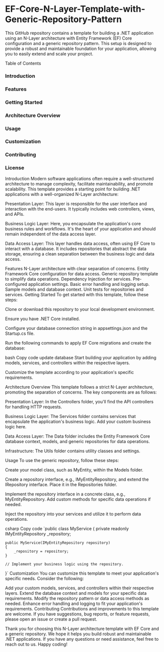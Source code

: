 # EF-Core-N-Layer-Template-with-Generic-Repository-Pattern

This GitHub repository contains a template for building a .NET application using an N-Layer architecture with Entity Framework (EF) Core configuration and a generic repository pattern. This setup is designed to provide a robust and maintainable foundation for your application, allowing you to easily extend and scale your project.

Table of Contents
<h3>Introduction</h3>
<h3>Features</h3>
<h3>Getting Started</h3>
<h3>Architecture Overview</h3>
<h3>Usage</h3>
<h3>Customization</h3>
<h3>Contributing</h3>
<h3>License</h3>

Introduction
Modern software applications often require a well-structured architecture to manage complexity, facilitate maintainability, and promote scalability. This template provides a starting point for building .NET applications with a well-organized N-Layer architecture:

Presentation Layer: This layer is responsible for the user interface and interaction with the end-users. It typically includes web controllers, views, and APIs.

Business Logic Layer: Here, you encapsulate the application's core business rules and workflows. It's the heart of your application and should remain independent of the data access layer.

Data Access Layer: This layer handles data access, often using EF Core to interact with a database. It includes repositories that abstract the data storage, ensuring a clean separation between the business logic and data access.

Features
N-Layer architecture with clear separation of concerns.
Entity Framework Core configuration for data access.
Generic repository template to simplify data operations.
Dependency Injection for services.
Pre-configured application settings.
Basic error handling and logging setup.
Sample models and database context.
Unit tests for repositories and services.
Getting Started
To get started with this template, follow these steps:

Clone or download this repository to your local development environment.

Ensure you have .NET Core installed.

Configure your database connection string in appsettings.json and the Startup.cs file.

Run the following commands to apply EF Core migrations and create the database:

bash
Copy code
update database 
Start building your application by adding models, services, and controllers within the respective layers.

Customize the template according to your application's specific requirements.

Architecture Overview
This template follows a strict N-Layer architecture, promoting the separation of concerns. The key components are as follows:

Presentation Layer: In the Controllers folder, you'll find the API controllers for handling HTTP requests.

Business Logic Layer: The Services folder contains services that encapsulate the application's business logic. Add your custom business logic here.

Data Access Layer: The Data folder includes the Entity Framework Core database context, models, and generic repositories for data operations.

Infrastructure: The Utils folder contains utility classes and settings.

Usage
To use the generic repository, follow these steps:

Create your model class, such as MyEntity, within the Models folder.

Create a repository interface, e.g., IMyEntityRepository, and extend the IRepository<MyEntity> interface. Place it in the Repositories folder.

Implement the repository interface in a concrete class, e.g., MyEntityRepository. Add custom methods for specific data operations if needed.

Inject the repository into your services and utilize it to perform data operations.

csharp
Copy code
`public class MyService
{
    private readonly IMyEntityRepository _repository;

    public MyService(IMyEntityRepository repository)
    {
        _repository = repository;
    }

    // Implement your business logic using the repository.
}`
Customization
You can customize this template to meet your application's specific needs. Consider the following:

Add your custom models, services, and controllers within their respective layers.
Extend the database context and models for your specific data requirements.
Modify the repository pattern or data access methods as needed.
Enhance error handling and logging to fit your application's requirements.
Contributing
Contributions and improvements to this template are welcome. If you have suggestions, bug reports, or feature requests, please open an issue or create a pull request.

Thank you for choosing this N-Layer architecture template with EF Core and a generic repository. We hope it helps you build robust and maintainable .NET applications. If you have any questions or need assistance, feel free to reach out to us. Happy coding!

